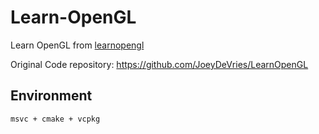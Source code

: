 # Learn-OpenGL

Learn OpenGL from [learnopengl](https://learnopengl.com/)

Original Code repository: https://github.com/JoeyDeVries/LearnOpenGL

## Environment

```
msvc + cmake + vcpkg
```
